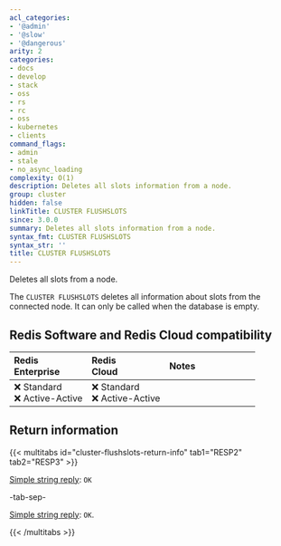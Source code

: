 ```yaml
---
acl_categories:
- '@admin'
- '@slow'
- '@dangerous'
arity: 2
categories:
- docs
- develop
- stack
- oss
- rs
- rc
- oss
- kubernetes
- clients
command_flags:
- admin
- stale
- no_async_loading
complexity: O(1)
description: Deletes all slots information from a node.
group: cluster
hidden: false
linkTitle: CLUSTER FLUSHSLOTS
since: 3.0.0
summary: Deletes all slots information from a node.
syntax_fmt: CLUSTER FLUSHSLOTS
syntax_str: ''
title: CLUSTER FLUSHSLOTS
---
```

Deletes all slots from a node.

The `CLUSTER FLUSHSLOTS` deletes all information about slots from the connected node. It can only be called when the database is empty.

## Redis Software and Redis Cloud compatibility

| Redis<br />Enterprise | Redis<br />Cloud | <span style="min-width: 9em; display: table-cell">Notes</span> |
|:----------------------|:-----------------|:------|
| <span title="Not supported">&#x274c; Standard</span><br /><span title="Not supported"><nobr>&#x274c; Active-Active</nobr></span> | <span title="Not supported">&#x274c; Standard</span><br /><span title="Not supported"><nobr>&#x274c; Active-Active</nobr></span> |  |

## Return information

{{< multitabs id="cluster-flushslots-return-info" 
    tab1="RESP2" 
    tab2="RESP3" >}}

[Simple string reply](../../develop/reference/protocol-spec#simple-strings): `OK`

-tab-sep-

[Simple string reply](../../develop/reference/protocol-spec#simple-strings): `OK`.

{{< /multitabs >}}

